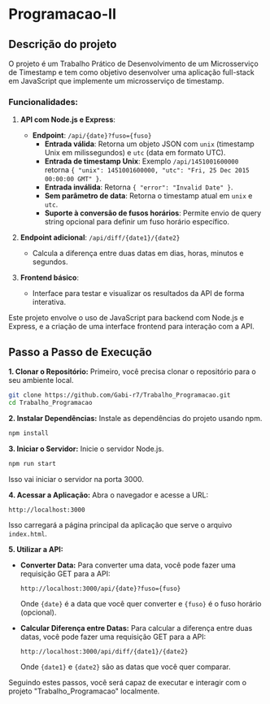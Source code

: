 # Programacao-II

## Descrição do projeto

O projeto é um Trabalho Prático de Desenvolvimento de um Microsserviço de Timestamp e tem como objetivo desenvolver uma aplicação full-stack em JavaScript que implemente um microsserviço de timestamp.

### Funcionalidades:
1. **API com Node.js e Express**:
   - **Endpoint**: `/api/{date}?fuso={fuso}`
     - **Entrada válida**: Retorna um objeto JSON com `unix` (timestamp Unix em milissegundos) e `utc` (data em formato UTC).
     - **Entrada de timestamp Unix**: Exemplo `/api/1451001600000` retorna `{ "unix": 1451001600000, "utc": "Fri, 25 Dec 2015 00:00:00 GMT" }`.
     - **Entrada inválida**: Retorna `{ "error": "Invalid Date" }`.
     - **Sem parâmetro de data**: Retorna o timestamp atual em `unix` e `utc`.
     - **Suporte à conversão de fusos horários**: Permite envio de query string opcional para definir um fuso horário específico.
   
2. **Endpoint adicional**: `/api/diff/{date1}/{date2}`
   - Calcula a diferença entre duas datas em dias, horas, minutos e segundos.

3. **Frontend básico**:
   - Interface para testar e visualizar os resultados da API de forma interativa.

Este projeto envolve o uso de JavaScript para backend com Node.js e Express, e a criação de uma interface frontend para interação com a API.

## Passo a Passo de Execução

**1. Clonar o Repositório:**
   Primeiro, você precisa clonar o repositório para o seu ambiente local.
   ```sh
   git clone https://github.com/Gabi-r7/Trabalho_Programacao.git
   cd Trabalho_Programacao
   ```

**2. Instalar Dependências:**
   Instale as dependências do projeto usando npm.
   ```sh
   npm install
   ```

**3. Iniciar o Servidor:**
   Inicie o servidor Node.js.
   ```sh
   npm run start
   ```
   Isso vai iniciar o servidor na porta 3000.

**4. Acessar a Aplicação:**
   Abra o navegador e acesse a URL:
   ```
   http://localhost:3000
   ```
   Isso carregará a página principal da aplicação que serve o arquivo `index.html`.

**5. Utilizar a API:**
   - **Converter Data:**
     Para converter uma data, você pode fazer uma requisição GET para a API:
     ```
     http://localhost:3000/api/{date}?fuso={fuso}
     ```
     Onde `{date}` é a data que você quer converter e `{fuso}` é o fuso horário (opcional).

   - **Calcular Diferença entre Datas:**
     Para calcular a diferença entre duas datas, você pode fazer uma requisição GET para a API:
     ```sh
     http://localhost:3000/api/diff/{date1}/{date2}
     ```
     Onde `{date1}` e `{date2}` são as datas que você quer comparar.

Seguindo estes passos, você será capaz de executar e interagir com o projeto "Trabalho_Programacao" localmente.